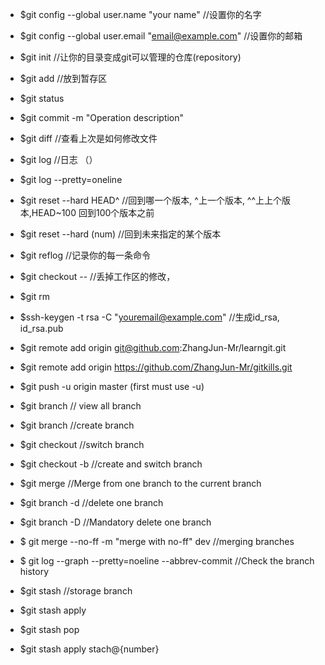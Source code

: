 ﻿
- $git config --global user.name "your name"                //设置你的名字
- $git config --global user.email "email@example.com"       //设置你的邮箱

- $git init     //让你的目录变成git可以管理的仓库(repository)
- $git add <file>   //放到暂存区
- $git status
- $git commit -m "Operation description"

- $git diff <file>  //查看上次是如何修改文件

- $git log  //日志  （）
- $git log --pretty=oneline

- $git reset --hard HEAD^   //回到哪一个版本,  ^上一个版本, ^^上上个版本,HEAD~100 回到100个版本之前
- $git reset --hard (num)   //回到未来指定的某个版本

- $git reflog              //记录你的每一条命令

- $git checkout -- <file>  //丢掉工作区的修改，

- $git rm <file>

- $ssh-keygen -t rsa -C "youremail@example.com"   //生成id_rsa, id_rsa.pub

- $git remote add origin git@github.com:ZhangJun-Mr/learngit.git

- $git remote add origin https://github.com/ZhangJun-Mr/gitkills.git

- $git push -u origin master (first must use -u)

- $git branch   // view all branch
- $git branch <name>  //create branch
- $git checkout <name>  //switch branch
- $git checkout -b <name>  //create and switch branch
- $git merge <name>  //Merge from one branch to the current branch
- $git branch -d <name>  //delete one branch
- $git branch -D <name>  //Mandatory delete one branch

- $ git merge --no-ff -m "merge with no-ff" dev    //merging branches
- $ git log --graph --pretty=noeline --abbrev-commit  //Check the branch history

- $git stash                //storage branch
- $git stash apply
- $git stash pop
- $git stash apply stach@{number}

